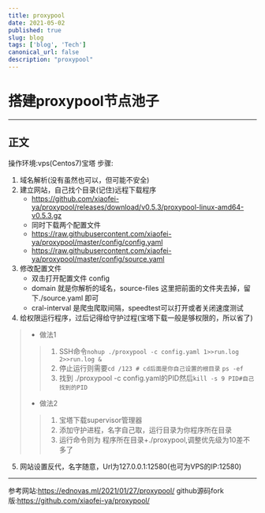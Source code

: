 ```yaml
---
title: proxypool
date: 2021-05-02
published: true
slug: blog
tags: ['blog', 'Tech']
canonical_url: false
description: "proxypool"
---
```

# 搭建proxypool节点池子

---

## 正文

操作环境:vps(Centos7)宝塔
步骤:

1. 域名解析(没有虽然也可以，但可能不安全)
2. 建立网站，自己找个目录(记住)远程下载程序
   - https://github.com/xiaofei-ya/proxypool/releases/download/v0.5.3/proxypool-linux-amd64-v0.5.3.gz
   - 同时下载两个配置文件
   - https://raw.githubusercontent.com/xiaofei-ya/proxypool/master/config/config.yaml
   - https://raw.githubusercontent.com/xiaofei-ya/proxypool/master/config/source.yaml
3. 修改配置文件
   - 双击打开配置文件 config
   - domain 就是你解析的域名，source-files 这里把前面的文件夹去掉，留下./source.yaml 即可
   - cral-interval 是爬虫爬取间隔，speedtest可以打开或者关闭速度测试
4. 给权限运行程序，过后记得给守护过程(宝塔下载一般是够权限的，所以省了)

> + 做法1
>
> > 1. SSH命令`nohup ./proxypool -c config.yaml 1>>run.log 2>>run.log &`
> > 2. 停止运行则需要`cd /123 # cd后面是你自己设置的根目录`  `ps -ef`
> > 3. 找到 ./proxypool -c config.yaml的PID然后`kill -s 9 PID#自己找到的PID`
>
> + 做法2
>
> > 1. 宝塔下载supervisor管理器
> > 2. 添加守护进程，名字自己取，运行目录为你程序所在目录
> > 3. 运行命令则为 程序所在目录+./proxypool,调整优先级为10差不多了

5. 网站设置反代，名字随意，Url为127.0.0.1:12580(也可为VPS的IP:12580)

---

参考网站:https://ednovas.ml/2021/01/27/proxypool/
github源码fork版:https://github.com/xiaofei-ya/proxypool/